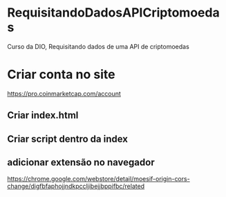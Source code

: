 # RequisitandoDadosAPICriptomoedas
Curso da DIO, Requisitando dados de uma API de criptomoedas

# Criar conta no site
https://pro.coinmarketcap.com/account

## Criar index.html
## Criar script dentro da index
## adicionar extensão no navegador
https://chrome.google.com/webstore/detail/moesif-origin-cors-change/digfbfaphojjndkpccljibejjbppifbc/related
